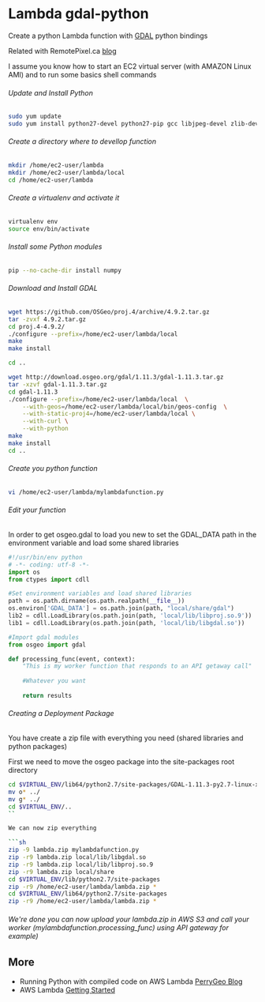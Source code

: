 # Lambda gdal-python

Create a python Lambda function with [GDAL](http://gdal.org) python bindings

Related with RemotePixel.ca [blog](http://remotepixel.ca/blog/landsat8-ndvi-20160212.html)
 
I assume you know how to start an EC2 virtual server (with AMAZON Linux AMI) and to run some basics shell commands

###### Update and Install Python

```sh
sudo yum update
sudo yum install python27-devel python27-pip gcc libjpeg-devel zlib-devel gcc-c++ python-devel libpng-devel freetype-devel libcurl-devel

```

###### Create a directory where to devellop function

```sh
mkdir /home/ec2-user/lambda
mkdir /home/ec2-user/lambda/local
cd /home/ec2-user/lambda
```

###### Create a virtualenv and activate it

```sh
virtualenv env
source env/bin/activate
```

###### Install some Python modules

```sh
pip --no-cache-dir install numpy
```

###### Download and Install GDAL

```sh
wget https://github.com/OSGeo/proj.4/archive/4.9.2.tar.gz
tar -zvxf 4.9.2.tar.gz
cd proj.4-4.9.2/
./configure --prefix=/home/ec2-user/lambda/local
make
make install

cd ..

wget http://download.osgeo.org/gdal/1.11.3/gdal-1.11.3.tar.gz
tar -xzvf gdal-1.11.3.tar.gz
cd gdal-1.11.3
./configure --prefix=/home/ec2-user/lambda/local  \
    --with-geos=/home/ec2-user/lambda/local/bin/geos-config  \
    --with-static-proj4=/home/ec2-user/lambda/local \
    --with-curl \
    --with-python
make
make install
cd ..
```

###### Create you python function

```sh
vi /home/ec2-user/lambda/mylambdafunction.py

```

###### Edit your function 

In order to get osgeo.gdal to load you new to set the GDAL_DATA path in the environment variable and load some shared libraries 

```python
#!/usr/bin/env python
# -*- coding: utf-8 -*-
import os
from ctypes import cdll

#Set environment variables and load shared libraries
path = os.path.dirname(os.path.realpath(__file__))
os.environ['GDAL_DATA'] = os.path.join(path, "local/share/gdal")
lib2 = cdll.LoadLibrary(os.path.join(path, 'local/lib/libproj.so.9'))
lib1 = cdll.LoadLibrary(os.path.join(path, 'local/lib/libgdal.so'))

#Import gdal modules
from osgeo import gdal

def processing_func(event, context):
    "This is my worker function that responds to an API getaway call"
    
    #Whatever you want
    
    return results 

```

###### Creating a Deployment Package
You have create a zip file with everything you need (shared libraries and python packages)

First we need to move the osgeo package into the site-packages root directory
```sh
cd $VIRTUAL_ENV/lib64/python2.7/site-packages/GDAL-1.11.3-py2.7-linux-x86_64.egg
mv o* ../
mv g* ../
cd $VIRTUAL_ENV/..
``

We can now zip everything

```sh
zip -9 lambda.zip mylambdafunction.py
zip -r9 lambda.zip local/lib/libgdal.so
zip -r9 lambda.zip local/lib/libproj.so.9
zip -r9 lambda.zip local/share
cd $VIRTUAL_ENV/lib/python2.7/site-packages
zip -r9 /home/ec2-user/lambda/lambda.zip *
cd $VIRTUAL_ENV/lib64/python2.7/site-packages
zip -r9 /home/ec2-user/lambda/lambda.zip *

```

###### We're done you can now upload your lambda.zip in AWS S3 and call your worker (mylambdafunction.processing_func) using API gateway for example)

  
More
-------
- Running Python with compiled code on AWS Lambda [PerryGeo Blog](http://www.perrygeo.com/running-python-with-compiled-code-on-aws-lambda.html)
- AWS Lambda [Getting Started](https://docs.aws.amazon.com/lambda/latest/dg/getting-started.html)

